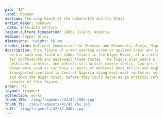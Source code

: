 ```yaml
---
pid: '42'
label: Bowman
section: The Long Reach of the Sahara/Ife and Its Orbit
artist_maker: Unknown
_date: 14th–15th century
region_culture_timeperiod: Jebba Island, Nigeria
medium: Copper alloy
dimensions: 'Height: 95 cm'
credit_line: National Commission for Museums and Monuments, Abuja, Nigeria, 79.R19
description: This figure of a man wearing woven or quilted armor and carrying a quiver
  on his back was found on Jebba Island in the Niger River, at a critical juncture
  for north–south and east–west trade routes. The figure also wears a large medallion,
  necklaces, armlets, and anklets strung with cowrie shells. Cowries from the Indian
  Ocean were used as currency in parts of medieval West Africa and might have been
  transported overland to Central Nigeria along east–west routes or across the Sahara
  and down the Niger River, before they could serve as an artistic reference for the
  creator of this figure.
order: '41'
layout: fragment
collection: works
thumb_150: '/img/fragments/42/42_150x.jpg'
thumb_75: '/img/fragments/42/42_75x.jpg'
full: '/img/fragments/42/42_640x.jpg'
---
```

